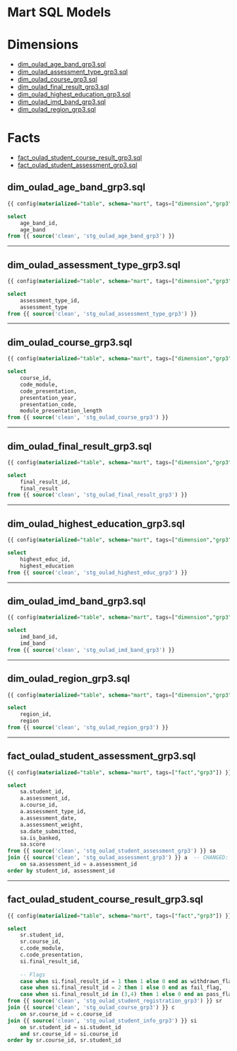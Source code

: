 # Mart SQL Models

# Dimensions
- [dim_oulad_age_band_grp3.sql](#dim_oulad_age_band_grp3sql)
- [dim_oulad_assessment_type_grp3.sql](#dim_oulad_assessment_type_grp3sql)
- [dim_oulad_course_grp3.sql](#dim_oulad_course_grp3sql)
- [dim_oulad_final_result_grp3.sql](#dim_oulad_final_result_grp3sql)
- [dim_oulad_highest_education_grp3.sql](#dim_oulad_highest_education_grp3sql)
- [dim_oulad_imd_band_grp3.sql](#dim_oulad_imd_band_grp3sql)
- [dim_oulad_region_grp3.sql](#dim_oulad_region_grp3sql)

# Facts
- [fact_oulad_student_course_result_grp3.sql](#fact_oulad_student_course_result_grp3sql)
- [fact_oulad_student_assessment_grp3.sql](#fact_oulad_student_assessment_grp3sql)

  

## dim_oulad_age_band_grp3.sql
```sql
{{ config(materialized="table", schema="mart", tags=["dimension","grp3"]) }}

select
    age_band_id,
    age_band
from {{ source('clean', 'stg_oulad_age_band_grp3') }}
````

---

## dim_oulad_assessment_type_grp3.sql

```sql
{{ config(materialized="table", schema="mart", tags=["dimension","grp3"]) }}

select
    assessment_type_id,
    assessment_type
from {{ source('clean', 'stg_oulad_assessment_type_grp3') }}
```

---

## dim_oulad_course_grp3.sql

```sql
{{ config(materialized="table", schema="mart", tags=["dimension","grp3"]) }}

select
    course_id,
    code_module,
    code_presentation,
    presentation_year,
    presentation_code,
    module_presentation_length
from {{ source('clean', 'stg_oulad_course_grp3') }}
```

---

## dim_oulad_final_result_grp3.sql

```sql
{{ config(materialized="table", schema="mart", tags=["dimension","grp3"]) }}

select
    final_result_id,
    final_result
from {{ source('clean', 'stg_oulad_final_result_grp3') }}
```

---

## dim_oulad_highest_education_grp3.sql

```sql
{{ config(materialized="table", schema="mart", tags=["dimension","grp3"]) }}

select
    highest_educ_id,
    highest_education
from {{ source('clean', 'stg_oulad_highest_educ_grp3') }}
```

---

## dim_oulad_imd_band_grp3.sql

```sql
{{ config(materialized="table", schema="mart", tags=["dimension","grp3"]) }}

select
    imd_band_id,
    imd_band
from {{ source('clean', 'stg_oulad_imd_band_grp3') }}
```

---

## dim_oulad_region_grp3.sql

```sql
{{ config(materialized="table", schema="mart", tags=["dimension","grp3"]) }}

select
    region_id,
    region
from {{ source('clean', 'stg_oulad_region_grp3') }}
```

---

## fact_oulad_student_assessment_grp3.sql

```sql
{{ config(materialized="table", schema="mart", tags=["fact","grp3"]) }}

select 
    sa.student_id,
    a.assessment_id,
    a.course_id,
    a.assessment_type_id,
    a.assessment_date,
    a.assessment_weight,
    sa.date_submitted,
    sa.is_banked,
    sa.score
from {{ source('clean', 'stg_oulad_student_assessment_grp3') }} sa
join {{ source('clean', 'stg_oulad_assessment_grp3') }} a  -- CHANGED: removed 's'
    on sa.assessment_id = a.assessment_id
order by student_id, assessment_id
```

---

## fact_oulad_student_course_result_grp3.sql

```sql
{{ config(materialized="table", schema="mart", tags=["fact","grp3"]) }}

select 
    sr.student_id,
    sr.course_id,
    c.code_module,
    c.code_presentation,
    si.final_result_id,
    
    -- Flags
    case when si.final_result_id = 1 then 1 else 0 end as withdrawn_flag,
    case when si.final_result_id = 2 then 1 else 0 end as fail_flag,
    case when si.final_result_id in (3,4) then 1 else 0 end as pass_flag
from {{ source('clean', 'stg_oulad_student_registration_grp3') }} sr
join {{ source('clean', 'stg_oulad_course_grp3') }} c
    on sr.course_id = c.course_id
join {{ source('clean', 'stg_oulad_student_info_grp3') }} si
    on sr.student_id = si.student_id
    and sr.course_id = si.course_id
order by sr.course_id, sr.student_id
```







